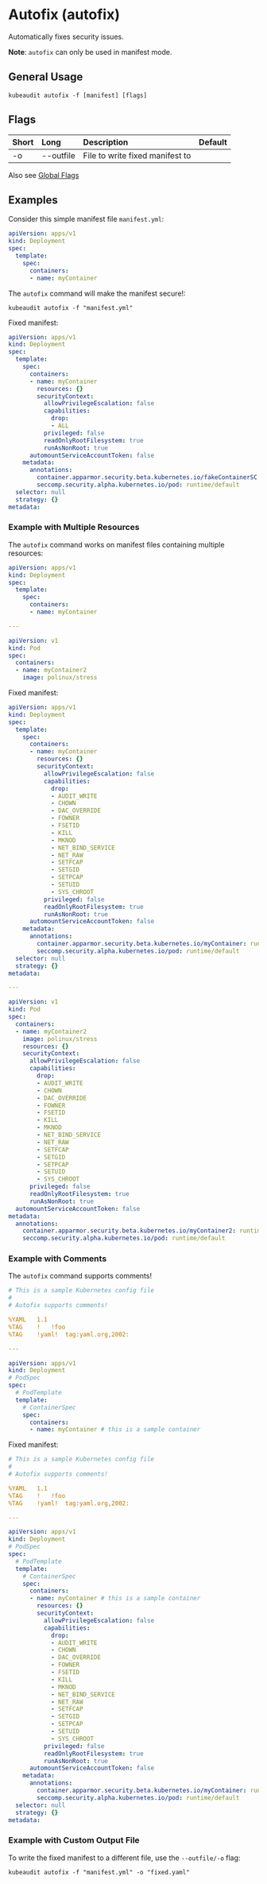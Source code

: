 # Autofix (autofix)

Automatically fixes security issues.

**Note**: `autofix` can only be used in manifest mode.

## General Usage

```
kubeaudit autofix -f [manifest] [flags]
```

## Flags

| Short   | Long       | Description                               | Default                                  |
| :------ | :--------- | :---------------------------------------- | :--------------------------------------- |
| -o      | --outfile  | File to write fixed manifest to           |                                          |

Also see [Global Flags](/README.md#global-flags)

## Examples

Consider this simple manifest file `manifest.yml`:
```yaml
apiVersion: apps/v1
kind: Deployment
spec:
  template:
    spec:
      containers:
      - name: myContainer
```

The `autofix` command will make the manifest secure!:
```
kubeaudit autofix -f "manifest.yml"
```

Fixed manifest:
```yaml
apiVersion: apps/v1
kind: Deployment
spec:
  template:
    spec:
      containers:
      - name: myContainer
        resources: {}
        securityContext:
          allowPrivilegeEscalation: false
          capabilities:
            drop:
            - ALL
          privileged: false
          readOnlyRootFilesystem: true
          runAsNonRoot: true
      automountServiceAccountToken: false
    metadata:
      annotations:
        container.apparmor.security.beta.kubernetes.io/fakeContainerSC: runtime/default
        seccomp.security.alpha.kubernetes.io/pod: runtime/default
  selector: null
  strategy: {}
metadata:
```

### Example with Multiple Resources

The `autofix` command works on manifest files containing multiple resources:
```yaml
apiVersion: apps/v1
kind: Deployment
spec:
  template:
    spec:
      containers:
      - name: myContainer

---

apiVersion: v1
kind: Pod
spec:
  containers:
  - name: myContainer2
    image: polinux/stress
```

Fixed manifest:
```yaml
apiVersion: apps/v1
kind: Deployment
spec:
  template:
    spec:
      containers:
      - name: myContainer
        resources: {}
        securityContext:
          allowPrivilegeEscalation: false
          capabilities:
            drop:
            - AUDIT_WRITE
            - CHOWN
            - DAC_OVERRIDE
            - FOWNER
            - FSETID
            - KILL
            - MKNOD
            - NET_BIND_SERVICE
            - NET_RAW
            - SETFCAP
            - SETGID
            - SETPCAP
            - SETUID
            - SYS_CHROOT
          privileged: false
          readOnlyRootFilesystem: true
          runAsNonRoot: true
      automountServiceAccountToken: false
    metadata:
      annotations:
        container.apparmor.security.beta.kubernetes.io/myContainer: runtime/default
        seccomp.security.alpha.kubernetes.io/pod: runtime/default
  selector: null
  strategy: {}
metadata:

---

apiVersion: v1
kind: Pod
spec:
  containers:
  - name: myContainer2
    image: polinux/stress
    resources: {}
    securityContext:
      allowPrivilegeEscalation: false
      capabilities:
        drop:
        - AUDIT_WRITE
        - CHOWN
        - DAC_OVERRIDE
        - FOWNER
        - FSETID
        - KILL
        - MKNOD
        - NET_BIND_SERVICE
        - NET_RAW
        - SETFCAP
        - SETGID
        - SETPCAP
        - SETUID
        - SYS_CHROOT
      privileged: false
      readOnlyRootFilesystem: true
      runAsNonRoot: true
  automountServiceAccountToken: false
metadata:
  annotations:
    container.apparmor.security.beta.kubernetes.io/myContainer2: runtime/default
    seccomp.security.alpha.kubernetes.io/pod: runtime/default
```

### Example with Comments

The `autofix` command supports comments!
```yaml
# This is a sample Kubernetes config file
#
# Autofix supports comments!

%YAML   1.1
%TAG    !   !foo
%TAG    !yaml!  tag:yaml.org,2002:

---

apiVersion: apps/v1
kind: Deployment
# PodSpec
spec:
  # PodTemplate
  template:
    # ContainerSpec
    spec:
      containers:
      - name: myContainer # this is a sample container
```

Fixed manifest:
```yaml
# This is a sample Kubernetes config file
#
# Autofix supports comments!

%YAML   1.1
%TAG    !   !foo
%TAG    !yaml!  tag:yaml.org,2002:

---

apiVersion: apps/v1
kind: Deployment
# PodSpec
spec:
  # PodTemplate
  template:
    # ContainerSpec
    spec:
      containers:
      - name: myContainer # this is a sample container
        resources: {}
        securityContext:
          allowPrivilegeEscalation: false
          capabilities:
            drop:
            - AUDIT_WRITE
            - CHOWN
            - DAC_OVERRIDE
            - FOWNER
            - FSETID
            - KILL
            - MKNOD
            - NET_BIND_SERVICE
            - NET_RAW
            - SETFCAP
            - SETGID
            - SETPCAP
            - SETUID
            - SYS_CHROOT
          privileged: false
          readOnlyRootFilesystem: true
          runAsNonRoot: true
      automountServiceAccountToken: false
    metadata:
      annotations:
        container.apparmor.security.beta.kubernetes.io/myContainer: runtime/default
        seccomp.security.alpha.kubernetes.io/pod: runtime/default
  selector: null
  strategy: {}
metadata:

```

### Example with Custom Output File

To write the fixed manifest to a different file, use the `--outfile/-o` flag:
```
kubeaudit autofix -f "manifest.yml" -o "fixed.yaml"
```
